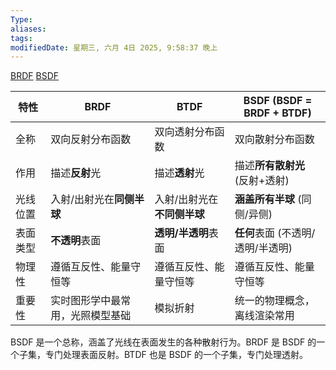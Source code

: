 ```yaml
---
Type:
aliases: 
tags: 
modifiedDate: 星期三, 六月 4日 2025, 9:58:37 晚上
---
```

[BRDF](BRDF.md) [BSDF](BSDF.md)

| 特性   | BRDF             | BTDF             | BSDF (BSDF = BRDF + BTDF) |
| ---- | ---------------- | ---------------- | ------------------------- |
| 全称   | 双向反射分布函数         | 双向透射分布函数         | 双向散射分布函数                  |
| 作用   | 描述**反射**光        | 描述**透射**光        | 描述**所有散射光** (反射+透射)       |
| 光线位置 | 入射/出射光在**同侧半球**  | 入射/出射光在**不同侧半球** | **涵盖所有半球** (同侧/异侧)        |
| 表面类型 | **不透明**表面        | **透明/半透明**表面     | **任何**表面 (不透明/透明/半透明)     |
| 物理性  | 遵循互反性、能量守恒等      | 遵循互反性、能量守恒等      | 遵循互反性、能量守恒等               |
| 重要性  | 实时图形学中最常用，光照模型基础 | 模拟折射             | 统一的物理概念，离线渲染常用            |

BSDF 是一个总称，涵盖了光线在表面发生的各种散射行为。BRDF 是 BSDF 的一个子集，专门处理表面反射。BTDF 也是 BSDF 的一个子集，专门处理透射。
